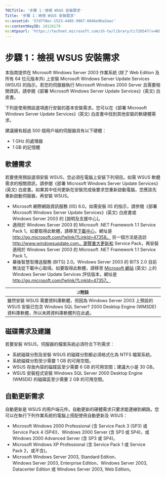 ```yaml
---
TOCTitle: '步驟 1：檢視 WSUS 安裝需求'
Title: '步驟 1：檢視 WSUS 安裝需求'
ms:assetid: '57d7f8ec-1523-4485-9967-604be9ba2aac'
ms:contentKeyID: 18126179
ms:mtpsurl: 'https://technet.microsoft.com/zh-tw/library/Cc720547(v=WS.10)'
---
```


步驟 1：檢視 WSUS 安裝需求
==========================

本指南提供在 Microsoft Windows Server 2003 作業系統 (除了 Web Edition 及所有 64 位元版本外) 上安裝 Microsoft Windows Server Update Services (WSUS) 的指示。若您的伺服器執行 Microsoft Windows 2000 Server 且需要相關資訊，請參閱《部署 Microsoft Windows Server Update Services》(英文) 白皮書。

下列是使用預設選項進行安裝的基本安裝需求。您可以在《部署 Microsoft Windows Server Update Services》(英文) 白皮書中找到其他安裝的軟硬體需求。

建議擁有超過 500 個用戶端的伺服器具有以下硬體：

-   1 GHz 的處理器
-   1 GB 的記憶體

軟體需求
--------

若要使用預設選項安裝 WSUS，您必須在電腦上安裝下列項目。如需 WSUS 軟體需求的相關資訊，請參閱《部署 Microsoft Windows Server Update Services》(英文) 白皮書。如果其中任何更新在安裝完成後要求您重新啟動電腦，您應該先重新啟動伺服器，再安裝 WSUS。

-   Microsoft 網際網路資訊服務 (IIS) 6.0。如需安裝 IIS 的指示，請參閱《部署 Microsoft Windows Server Update Services》(英文) 白皮書或 Windows Server 2003 的 \[說明及支援中心\]。
-   適用於 Windows Server 2003 的 Microsoft .NET Framework 1.1 Service Pack 1。如要取得此軟體，請移至[下載中心](http://go.microsoft.com/fwlink/?linkid=47358)，網址是 http://go.microsoft.com/fwlink/?LinkId=47358。
    另一個方法是造訪 http://www.windowsupdate.com，瀏覽重大更新和 Service Pack，再安裝適用於 Windows Server 2003 的 Microsoft .NET Framework 1.1 Service Pack 1。
-   幕後智慧型傳送服務 (BITS) 2.0。Windows Server 2003 的 BITS 2.0 目前無法從下載中心取得。如要取得此軟體，請移至 [Microsoft 網站](http://go.microsoft.com/fwlink/?linkid=47357) (英文) 上的 Windows Server Update Services 評估版本，網址是 http://go.microsoft.com/fwlink/?LinkId=47357。

| ![](images/Cc720547.note(WS.10).gif)附註                                                                                                      |
|----------------------------------------------------------------------------------------------------------------------------------------------------------------------------|
| 雖然安裝 WSUS 需要資料庫軟體，但因為 Windows Server 2003 上預設的 WSUS 安裝已包含 Windows SQL Server? 2000 Desktop Engine (WMSDE) 資料庫軟體，所以未將資料庫軟體列在此處。 |

磁碟需求及建議
--------------

若要安裝 WSUS，伺服器的檔案系統必須符合下列需求：

-   系統磁碟分割及安裝 WSUS 的磁碟分割都必須格式化為 NTFS 檔案系統。
-   系統磁碟分割至少需要 1 GB 的可用空間。
-   WSUS 存放內容的磁碟區至少需要 6 GB 的可用空間；建議大小是 30 GB。
-   WSUS 安裝程式安裝 Windows SQL Server 2000 Desktop Engine (WMSDE) 的磁碟區至少需要 2 GB 的可用空間。

自動更新需求
------------

自動更新是 WSUS 的用戶端元件。自動更新的硬體需求只要求能連線到網路。您可以在執行下列作業系統的電腦上搭配使用自動更新及 WSUS：

-   Microsoft Windows 2000 Professional (含 Service Pack 3 (SP3) 或 Service Pack 4 (SP4))、Windows 2000 Server (含 SP3 或 SP4)，或 Windows 2000 Advanced Server (含 SP3 或 SP4)。
-   Microsoft Windows XP Professional (含 Service Pack 1 或 Service Pack 2，或不含)。
-   Microsoft Windows Server 2003, Standard Edition、Windows Server 2003, Enterprise Edition、Windows Server 2003, Datacenter Edition 或 Windows Server 2003, Web Edition。

